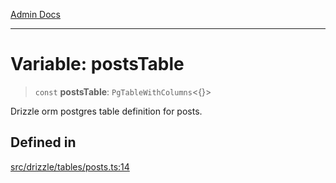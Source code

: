 [Admin Docs](/)

***

# Variable: postsTable

> `const` **postsTable**: `PgTableWithColumns`\<\{\}\>

Drizzle orm postgres table definition for posts.

## Defined in

[src/drizzle/tables/posts.ts:14](https://github.com/NishantSinghhhhh/talawa-api/blob/05ae6a4794762096d917a90a3af0db22b7c47392/src/drizzle/tables/posts.ts#L14)
